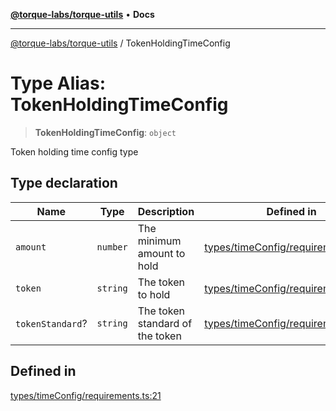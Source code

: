 [**@torque-labs/torque-utils**](../README.md) • **Docs**

***

[@torque-labs/torque-utils](../README.md) / TokenHoldingTimeConfig

# Type Alias: TokenHoldingTimeConfig

> **TokenHoldingTimeConfig**: `object`

Token holding time config type

## Type declaration

| Name | Type | Description | Defined in |
| ------ | ------ | ------ | ------ |
| `amount` | `number` | The minimum amount to hold | [types/timeConfig/requirements.ts:11](https://github.com/torque-labs/torque-utils/blob/c76fb4101d477d1e8e6fb4f5de7a277964527c27/types/timeConfig/requirements.ts#L11) |
| `token` | `string` | The token to hold | [types/timeConfig/requirements.ts:7](https://github.com/torque-labs/torque-utils/blob/c76fb4101d477d1e8e6fb4f5de7a277964527c27/types/timeConfig/requirements.ts#L7) |
| `tokenStandard`? | `string` | The token standard of the token | [types/timeConfig/requirements.ts:15](https://github.com/torque-labs/torque-utils/blob/c76fb4101d477d1e8e6fb4f5de7a277964527c27/types/timeConfig/requirements.ts#L15) |

## Defined in

[types/timeConfig/requirements.ts:21](https://github.com/torque-labs/torque-utils/blob/c76fb4101d477d1e8e6fb4f5de7a277964527c27/types/timeConfig/requirements.ts#L21)
